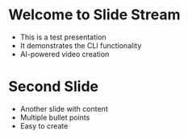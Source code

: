 # Welcome to Slide Stream

- This is a test presentation
- It demonstrates the CLI functionality
- AI-powered video creation

# Second Slide

- Another slide with content
- Multiple bullet points
- Easy to create
